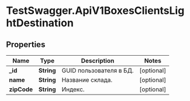 # TestSwagger.ApiV1BoxesClientsLightDestination

## Properties

Name | Type | Description | Notes
------------ | ------------- | ------------- | -------------
**_id** | **String** | GUID пользователя в БД. | [optional] 
**name** | **String** | Название склада. | [optional] 
**zipCode** | **String** | Индекс. | [optional] 


